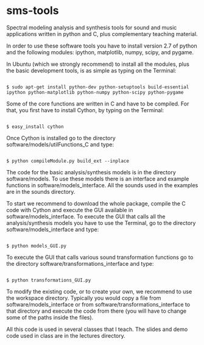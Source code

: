sms-tools
========= 

<p>Spectral modeling analysis and synthesis tools for sound and music applications written in python
and C, plus complementary teaching material.</p>

<p>In order to use these software tools you have to install version 2.7 of python and the following modules: ipython, matplotlib, numpy, scipy, and pygame. 
</p>
<p>
In Ubuntu (which we strongly recommend) to install all the modules, plus the basic development tools, is as simple as typing on 
the Terminal:</p>
<p>
<code class="western">
$ sudo apt-get install python-dev python-setuptools build-essential ipython python-matplotlib python-numpy python-scipy python-pygame
</code>
</p>
<p>Some of the core functions are written in C and have to be compiled. For that,
you first have to install Cython, by typing on the Terminal: </p>
<p>
<code class="western">
$ easy_install cython
</code>
</p>
Once Cython is installed go to the directory software/models/utilFunctions_C and type:</p>
<p>
<code class="western">
$ python compileModule.py build_ext --inplace </code>
</p>

<p>The code for the basic analysis/synthesis models is in the
directory software/models. To use these models there is an interface and example functions in software/models_interface. All the sounds used in the examples are in the sounds directory.</p>

<p>To start we recommend to download the whole package, compile the C code with Cython and execute the GUI available in software/models_interface. To execute the GUI that calls all the analysis/synthesis models you have to use the Terminal, go to the directory software/models_interface and type: </p>
<code class="western">
$ python models_GUI.py </code>
</p>

<p>To execute the GUI that calls various sound transformation functions go to the directory software/transformations_interface and type: </p>
<code class="western">
$ python transformations_GUI.py </code>
</p>

<p> To modify the existing code, or to create your own, we recommend to use the workspace directory. Typically you would copy a file from software/models_interface or from software/transformations_interface to that directory and execute the code from there (you will have to change some of the paths inside the files). </p>

<p>All this code is used in several classes that I teach. The slides
and demo code used in class are in the lectures directory.</p>